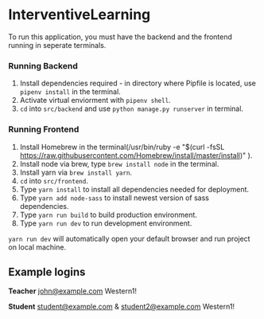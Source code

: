 # InterventiveLearning

To run this application, you must have the backend and the frontend running in seperate terminals.

### Running Backend
1. Install dependencies required - in directory where Pipfile is located, use `pipenv install` in the terminal.
2. Activate virtual enviorment with `pipenv shell`.
3. `cd` into `src/backend` and use `python manage.py runserver` in terminal.

### Running Frontend
1. Install Homebrew in the terminal(/usr/bin/ruby -e "$(curl -fsSL https://raw.githubusercontent.com/Homebrew/install/master/install)" ).
2. Install node via brew, type `brew install node` in the terminal.
3. Install yarn via `brew install yarn`.
4. `cd` into `src/frontend`.
5. Type `yarn install` to install all dependencies needed for deployment.
6. Type `yarn add node-sass` to install newest version of sass dependencies.
7. Type `yarn run build` to build production environment.
8. Type `yarn run dev` to run development environment.

`yarn run dev` will automatically open your default browser and run project on local machine.


Example logins
---
**Teacher**
john@example.com
Western1!

**Student**
student@example.com & student2@example.com
Western1!


